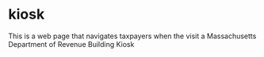 # kiosk
This is a web page that navigates taxpayers when the visit a Massachusetts Department of Revenue Building Kiosk
